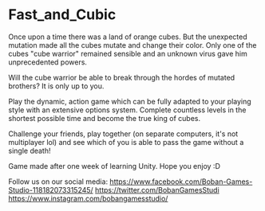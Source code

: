 # Fast_and_Cubic

Once upon a time there was a land of orange cubes. But the unexpected mutation made all the cubes mutate and change their color. Only one of the cubes "cube warrior" remained sensible and an unknown virus gave him unprecedented powers.

Will the cube warrior be able to break through the hordes of mutated brothers? It is only up to you.

Play the dynamic, action game which can be fully adapted to your playing style with an extensive options system. Complete countless levels in the shortest possible time and become the true king of cubes.

Challenge your friends, play together (on separate computers, it's not multiplayer lol) and see which of you is able to pass the game without a single death!

Game made after one week of learning Unity. Hope you enjoy :D

Follow us on our social media:
https://www.facebook.com/Boban-Games-Studio-118182073315245/
https://twitter.com/BobanGamesStudi
https://www.instagram.com/bobangamesstudio/
